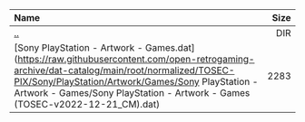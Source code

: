 |Name|Size|
|:---|---:|
|[..](../index.html)|DIR|
|[Sony PlayStation - Artwork - Games.dat](https://raw.githubusercontent.com/open-retrogaming-archive/dat-catalog/main/root/normalized/TOSEC-PIX/Sony/PlayStation/Artwork/Games/Sony PlayStation - Artwork - Games/Sony PlayStation - Artwork - Games (TOSEC-v2022-12-21_CM).dat)|2283|
